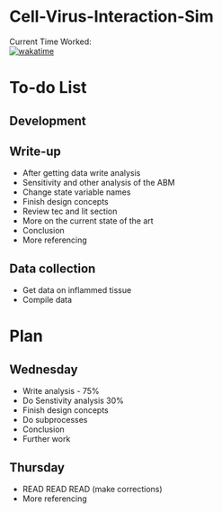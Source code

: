 # Cell-Virus-Interaction-Sim
Current Time Worked: \
[![wakatime](https://wakatime.com/badge/user/f35eb4e7-f40f-4f52-83ec-797025bb7666/project/8908e463-958e-407d-b108-a57c126a2ae9.svg)](https://wakatime.com/badge/user/f35eb4e7-f40f-4f52-83ec-797025bb7666/project/8908e463-958e-407d-b108-a57c126a2ae9)

# To-do List

## Development


## Write-up
- After getting data write analysis
- Sensitivity and other analysis of the ABM
- Change state variable names
- Finish design concepts
- Review tec and lit section
- More on the current state of the art
- Conclusion
- More referencing


## Data collection
- Get data on inflammed tissue
- Compile data

# Plan 

## Wednesday
- Write analysis - 75%
- Do Senstivity analysis 30%
- Finish design concepts
- Do subprocesses
- Conclusion
- Further work

## Thursday
- READ READ READ (make corrections)
- More referencing
